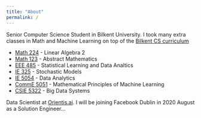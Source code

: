 ```yaml
---
title: "About"
permalink: /
---
```


<div id="aboutFont">
<p>
Senior Computer Science Student in Bilkent University. I took many extra classes in Math and Machine Learning on top of the <a href="https://catalog.bilkent.edu.tr/dep/d11.html" target="_blank">
Bilkent CS curriculum</a> 
<ul>
<li><a href="https://stars.bilkent.edu.tr/syllabus/view/MATH/224/CS_BS/" target="_blank">
Math 224</a> - Linear Algebra 2</li>
<li><a href="https://stars.bilkent.edu.tr/syllabus/view/MATH/123/" target="_blank">
Math 123</a> - Abstract Mathematics</li>
<li><a href="https://stars.bilkent.edu.tr/syllabus/view/EEE/485/" target="_blank">
EEE 485</a> - Statistical Learning and Data Analtics</li>
<li><a href="https://stars.bilkent.edu.tr/syllabus/view/IE/325/ME_MS/" target="_blank">
IE 325</a> - Stochastic Models</li>
<li><a href="https://nol.ntu.edu.tw/nol/coursesearch/print_table.php?course_id=546%20U4040&class=&dpt_code=5460&ser_no=62410&semester=107-2&lang=EN" target="_blank">
IE 5054</a> - Data Analytics</li>
<li><a href="https://nol.ntu.edu.tw/nol/coursesearch/print_table.php?course_id=942%20U0650&class=&dpt_code=9210&ser_no=87923&semester=107-2&lang=EN" target="_blank">
CommE 5051</a> - Mathematical Principles of Machine Learning</li>
<li><a href="https://nol.ntu.edu.tw/nol/coursesearch/print_table.php?course_id=922%20U4120&class=&dpt_code=9220&ser_no=26792&semester=107-2&lang=EN" target="_blank">
CSIE 5322</a> - Big Data Systems </li>
</ul>
</p>
<p>
Data Scientist at <a href="orientis.ai" target="_blank">Orientis.ai</a>. I will be joining Facebook Dublin in 2020 August as a Solution Engineer...
</p>

</div>


